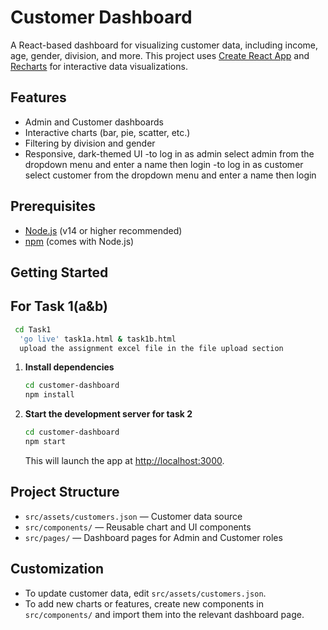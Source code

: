 # Customer Dashboard

A React-based dashboard for visualizing customer data, including income, age, gender, division, and more. This project uses [Create React App](https://github.com/facebook/create-react-app) and [Recharts](https://recharts.org/) for interactive data visualizations.

## Features
- Admin and Customer dashboards
- Interactive charts (bar, pie, scatter, etc.)
- Filtering by division and gender
- Responsive, dark-themed UI
-to log in as admin select admin from the dropdown menu and enter a name then login
-to log in as customer select customer from the dropdown menu and enter a name then login

## Prerequisites
- [Node.js](https://nodejs.org/) (v14 or higher recommended)
- [npm](https://www.npmjs.com/) (comes with Node.js)

## Getting Started
## For Task 1(a&b)
 ```bash
  cd Task1
   'go live' task1a.html & task1b.html
   upload the assignment excel file in the file upload section
   ```
1. **Install dependencies**
   ```bash
   cd customer-dashboard
   npm install
   ```

2. **Start the development server for task 2**
   ```bash 
   cd customer-dashboard
   npm start
   ```
   This will launch the app at [http://localhost:3000](http://localhost:3000).



## Project Structure
- `src/assets/customers.json` — Customer data source
- `src/components/` — Reusable chart and UI components
- `src/pages/` — Dashboard pages for Admin and Customer roles

## Customization
- To update customer data, edit `src/assets/customers.json`.
- To add new charts or features, create new components in `src/components/` and import them into the relevant dashboard page.


